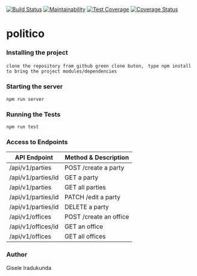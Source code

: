 [![Build Status](https://travis-ci.com/giseleiradu/politico.svg?branch=develop&kill_cache=1)](https://travis-ci.com/giseleiradu/politico) 
[![Maintainability](https://api.codeclimate.com/v1/badges/5133e6be2ebe925682bc/maintainability)](https://codeclimate.com/github/giseleiradu/politico/maintainability)
[![Test Coverage](https://api.codeclimate.com/v1/badges/5133e6be2ebe925682bc/test_coverage)](https://codeclimate.com/github/giseleiradu/politico/test_coverage)
[![Coverage Status](https://coveralls.io/repos/github/giseleiradu/politico/badge.svg)](https://coveralls.io/github/giseleiradu/politico)

# politico

### Installing the project
```clone the repository from github green clone buton, ```
  ```type npm install to bring the project modules/dependencies ```

### Starting the server

```npm run server```

### Running the Tests
```npm run test```

### Access to Endpoints
| API Endpoint  | Method & Description|
| ------------- | ------------- |
| /api/v1/parties   | POST /create a party |
| /api/v1/parties/id   | GET a party  |
| /api/v1/parties   | GET all parties  |
| /api/v1/parties/id   | PATCH /edit a party  |
|/api/v1/parties/id | DELETE a party |
| /api/v1/offices   | POST /create an office  |
| /api/v1/offices/id   | GET an office  |
| /api/v1/offices   | GET all offices  |

### Author
Gisele Iradukunda
